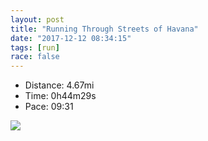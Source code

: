 ```yaml
---
layout: post
title: "Running Through Streets of Havana"
date: "2017-12-12 08:34:15"
tags: [run]
race: false
---
```

<ul>
 <li>Distance: 4.67mi</li>
 <li>Time: 0h44m29s</li>
 <li>Pace: 09:31</li>
</ul>

<img src='https://maps.googleapis.com/maps/api/staticmap?maptype=roadmap&path=enc:ahflCjqruNdGv@jMyExIh@nNtE|H`I|EtI~@vF~DxCtD|JvG|I_MlEjFvMqIjKfJjHH|AuNgKiAlAsC}@aB`D{AW^zUwC@ZnLoKxAbArUgGAT|EaAkVrAcq@sCed@&key=AIzaSyC1MId7bFpkLXNAaYhBSTb8jLyiSqzbDtM&size=800x800&markers=color:yellow|label:S|23.13873,-82.3479&markers=color:green|label:F|23.13407,-82.35679999999999'>
